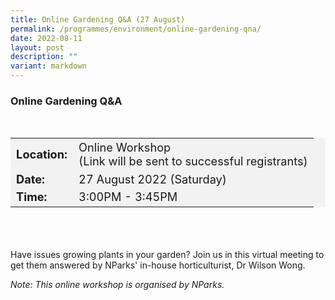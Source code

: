 ```yaml
---
title: Online Gardening Q&A (27 August)
permalink: /programmes/environment/online-gardening-qna/
date: 2022-08-11
layout: post
description: ""
variant: markdown
---
```

### Online Gardening Q&amp;A ###

<div style="padding:15px 0 0 0">
<table style="font-size:130%; background-color:#f2f2f2">
	<tbody>
		<tr>
			 <td><b>Location:</b></td><td>Online Workshop<br>(Link will be sent to successful registrants)</td>
		</tr>
		<tr>
		 <td><b>Date:</b> </td><td>27 August 2022 (Saturday)</td>
		</tr>
		<tr>
			<td> <b>Time:</b> </td><td>3:00PM - 3:45PM</td>
		</tr>
	</tbody>
</table>
</div>

<div style="padding:35px 0 0 0">
	<p>Have issues growing plants in your garden? Join us in this virtual meeting to get them answered by NParks' in-house horticulturist, Dr Wilson Wong.</p>
	<p><i>Note: This online workshop is organised by NParks.</i></p>
</div>
